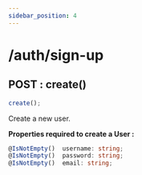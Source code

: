 ```yaml
---
sidebar_position: 4
---
```


# /auth/sign-up

## POST : create()

```ts
create();
```

Create a new user.

**Properties required to create a User :**

```ts
@IsNotEmpty()  username: string;
@IsNotEmpty()  password: string;
@IsNotEmpty()  email: string;
```
